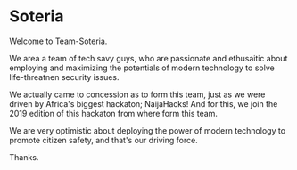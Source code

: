 # Soteria

Welcome to Team-Soteria. 

We area a team of tech savy guys, who are passionate and ethusaitic about employing and maximizing the potentials of modern technology to solve life-threatnen security issues.

We actually came to concession as to form this team, just as we were driven by Africa's biggest hackaton; NaijaHacks! And for this, we join the 2019 edition of this hackaton from where form this team.

We are very optimistic about deploying the power of modern technology to promote citizen safety, and that's our driving force.

Thanks.
